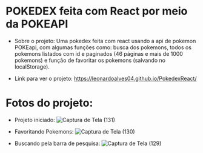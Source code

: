 # POKEDEX feita com React por meio da POKEAPI

* Sobre o projeto: Uma pokedex feita com react usando a api de pokemon POKEapi, com algumas funções como: busca dos pokemons, todos os pokemons listados com id e paginados (46 páginas e mais de 1000 pokemons) e função de favoritar os pokemons (salvando no localStorage).

* Link para ver o projeto: https://leonardoalves04.github.io/PokedexReact/

# Fotos do projeto:

* Projeto iniciado:
![Captura de Tela (131)](https://user-images.githubusercontent.com/69488943/214575312-12c34961-89c2-4fb4-93fc-e34e890dac2e.png)

* Favoritando Pokemons:
![Captura de Tela (130)](https://user-images.githubusercontent.com/69488943/214575319-f7073638-021c-499f-b8f7-df5ca017b6ef.png)

* Buscando pela barra de pesquisa:
![Captura de Tela (129)](https://user-images.githubusercontent.com/69488943/214574808-a576d1f0-6d6e-4696-8aee-917e9bbf4d00.png)

